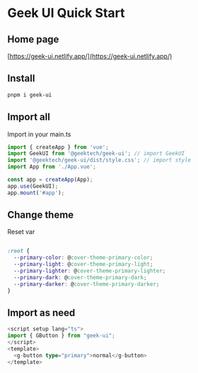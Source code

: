 # Geek UI Quick Start

## Home page

[https://geek-ui.netlify.app/](https://geek-ui.netlify.app/)

## Install

```bash
pnpm i geek-ui
```

## Import all

Import in your main.ts

```ts
import { createApp } from 'vue';
import GeekUI from '@geektech/geek-ui'; // import GeekUI
import '@geektech/geek-ui/dist/style.css'; // import style
import App from './App.vue';

const app = createApp(App);
app.use(GeekUI);
app.mount('#app');
```

## Change theme

Reset var

```css

:root {
  --primary-color: @cover-theme-primary-color;
  --primary-light: @cover-theme-primary-light;
  --primary-lighter: @cover-theme-primary-lighter;
  --primary-dark: @cover-theme-primary-dark;
  --primary-darker: @cover-theme-primary-darker;
}
```

## Import as need

```ts
<script setup lang="ts">
import { GButton } from "geek-ui";
</script>
<template>
  <g-button type="primary">normal</g-button>
</template>
```
